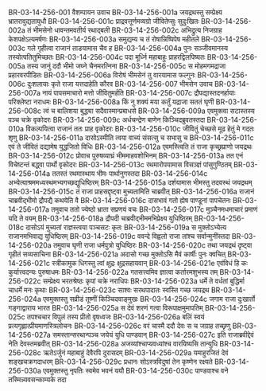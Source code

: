 BR-03-14-256-001	वैशम्पायन उवाच
BR-03-14-256-001a	जयद्रथस्तु सम्प्रेक्ष्य भ्रातरावुद्यतायुधौ
BR-03-14-256-001c	प्राद्रवत्तूर्णमव्यग्रो जीवितेप्सुः सुदुःखितः
BR-03-14-256-002a	तं भीमसेनो धावन्तमवतीर्य रथाद्बली
BR-03-14-256-002c	अभिद्रुत्य निजग्राह केशपक्षेऽत्यमर्षणः
BR-03-14-256-003a	समुद्यम्य च तं रोषान्निष्पिपेष महीतले
BR-03-14-256-003c	गले गृहीत्वा राजानं ताडयामास चैव ह
BR-03-14-256-004a	पुनः सञ्जीवमानस्य तस्योत्पतितुमिच्छतः
BR-03-14-256-004c	पदा मूर्ध्नि महाबाहुः प्राहरद्विलपिष्यतः
BR-03-14-256-005a	तस्य जानुं ददौ भीमो जघ्ने चैनमरत्निना
BR-03-14-256-005c	स मोहमगमद्राजा प्रहारवरपीडितः
BR-03-14-256-006a	विरोषं भीमसेनं तु वारयामास फल्गुनः
BR-03-14-256-006c	दुःशलायाः कृते राजा यत्तदाहेति कौरव
BR-03-14-256-007	भीमसेन उवाच
BR-03-14-256-007a	नायं पापसमाचारो मत्तो जीवितुमर्हति
BR-03-14-256-007c	द्रौपद्यास्तदनर्हायाः परिक्लेष्टा नराधमः
BR-03-14-256-008a	किं नु शक्यं मया कर्तुं यद्राजा सततं घृणी
BR-03-14-256-008c	त्वं च बालिशया बुद्ध्या सदैवास्मान्प्रबाधसे
BR-03-14-256-009a	एवमुक्त्वा सटास्तस्य पञ्च चक्रे वृकोदरः
BR-03-14-256-009c	अर्धचन्द्रेण बाणेन किञ्चिदब्रुवतस्तदा
BR-03-14-256-010a	विकल्पयित्वा राजानं ततः प्राह वृकोदरः
BR-03-14-256-010c	जीवितुं चेच्छसे मूढ हेतुं मे गदतः शृणु
BR-03-14-256-011a	दासोऽस्मीति त्वया वाच्यं संसत्सु च सभासु च
BR-03-14-256-011c	एवं ते जीवितं दद्यामेष युद्धजितो विधिः
BR-03-14-256-012a	एवमस्त्विति तं राजा कृच्छ्रप्राणो जयद्रथः
BR-03-14-256-012c	प्रोवाच पुरुषव्याघ्रं भीममाहवशोभिनम्
BR-03-14-256-013a	तत एनं विचेष्टन्तं बद्ध्वा पार्थो वृकोदरः
BR-03-14-256-013c	रथमारोपयामास विसञ्ज्ञं पांसुगुण्ठितम्
BR-03-14-256-014a	ततस्तं रथमास्थाय भीमः पार्थानुगस्तदा
BR-03-14-256-014c	अभ्येत्याश्रममध्यस्थमभ्यगच्छद्युधिष्ठिरम्
BR-03-14-256-015a	दर्शयामास भीमस्तु तदवस्थं जयद्रथम्
BR-03-14-256-015c	तं राजा प्राहसद्दृष्ट्वा मुच्यतामिति चाब्रवीत्
BR-03-14-256-016a	राजानं चाब्रवीद्भीमो द्रौपद्यै कथयेति वै
BR-03-14-256-016c	दासभावं गतो ह्येष पाण्डूनां पापचेतनः
BR-03-14-256-017a	तमुवाच ततो ज्येष्ठो भ्राता सप्रणयं वचः
BR-03-14-256-017c	मुञ्चैनमधमाचारं प्रमाणं यदि ते वयम्
BR-03-14-256-018a	द्रौपदी चाब्रवीद्भीममभिप्रेक्ष्य युधिष्ठिरम्
BR-03-14-256-018c	दासोऽयं मुच्यतां राज्ञस्त्वया पञ्चसटः कृतः
BR-03-14-256-019a	स मुक्तोऽभ्येत्य राजानमभिवाद्य युधिष्ठिरम्
BR-03-14-256-019c	ववन्दे विह्वलो राजा तांश्च सर्वान्मुनींस्तदा
BR-03-14-256-020a	तमुवाच घृणी राजा धर्मपुत्रो युधिष्ठिरः
BR-03-14-256-020c	तथा जयद्रथं दृष्ट्वा गृहीतं सव्यसाचिना
BR-03-14-256-021a	अदासो गच्छ मुक्तोऽसि मैवं कार्षीः पुनः क्वचित्
BR-03-14-256-021c	स्त्रीकामुक धिगस्तु त्वां क्षुद्रः क्षुद्रसहायवान्
BR-03-14-256-021e	एवंविधं हि कः कुर्यात्त्वदन्यः पुरुषाधमः
BR-03-14-256-022a	गतसत्त्वमिव ज्ञात्वा कर्तारमशुभस्य तम्
BR-03-14-256-022c	सम्प्रेक्ष्य भरतश्रेष्ठः कृपां चक्रे नराधिपः
BR-03-14-256-023a	धर्मे ते वर्धतां बुद्धिर्मा चाधर्मे मनः कृथाः
BR-03-14-256-023c	साश्वः सरथपादातः स्वस्ति गच्छ जयद्रथ
BR-03-14-256-024a	एवमुक्तस्तु सव्रीडं तूष्णीं किञ्चिदवाङ्मुखः
BR-03-14-256-024c	जगाम राजा दुःखार्तो गङ्गाद्वाराय भारत
BR-03-14-256-025a	स देवं शरणं गत्वा विरूपाक्षमुमापतिम्
BR-03-14-256-025c	तपश्चचार विपुलं तस्य प्रीतो वृषध्वजः
BR-03-14-256-026a	बलिं स्वयं प्रत्यगृह्णात्प्रीयमाणस्त्रिलोचनः
BR-03-14-256-026c	वरं चास्मै ददौ देवः स च जग्राह तच्छृणु
BR-03-14-256-027a	समस्तान्सरथान्पञ्च जयेयं युधि पाण्डवान्
BR-03-14-256-027c	इति राजाब्रवीद्देवं नेति देवस्तमब्रवीत्
BR-03-14-256-028a	अजय्यांश्चाप्यवध्यांश्च वारयिष्यसि तान्युधि
BR-03-14-256-028c	ऋतेऽर्जुनं महाबाहुं देवैरपि दुरासदम्
BR-03-14-256-029a	यमाहुरजितं देवं शङ्खचक्रगदाधरम्
BR-03-14-256-029c	प्रधानः सोऽस्त्रविदुषां तेन कृष्णेन रक्ष्यते
BR-03-14-256-030a	एवमुक्तस्तु नृपतिः स्वमेव भवनं ययौ
BR-03-14-256-030c	पाण्डवाश्च वने तस्मिन्न्यवसन्काम्यके तदा

